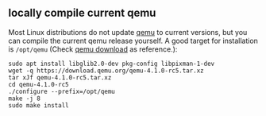 locally compile current qemu
----------------------------

Most Linux distributions do not update [qemu](https://www.qemu.org/) to
current versions, but you can compile the current qemu release yourself.
A good target for installation is `/opt/qemu` (Check
[qemu download](https://www.qemu.org/download/#source) as reference.):

```shell
sudo apt install libglib2.0-dev pkg-config libpixman-1-dev
wget -q https://download.qemu.org/qemu-4.1.0-rc5.tar.xz
tar xJf qemu-4.1.0-rc5.tar.xz
cd qemu-4.1.0-rc5
./configure --prefix=/opt/qemu
make -j 8
sudo make install
```

